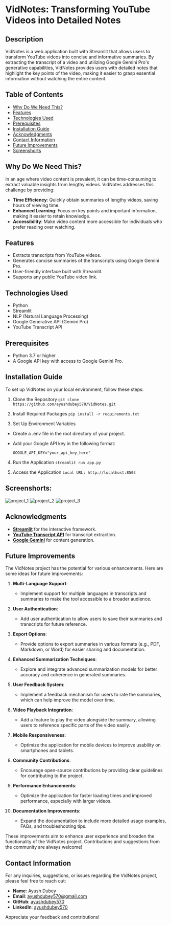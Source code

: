 # VidNotes: Transforming YouTube Videos into Detailed Notes

## Description
VidNotes is a web application built with Streamlit that allows users to transform YouTube videos into concise and informative summaries. By extracting the transcript of a video and utilizing Google Gemini Pro's generative capabilities, VidNotes provides users with detailed notes that highlight the key points of the video, making it easier to grasp essential information without watching the entire content.

## Table of Contents
- [Why Do We Need This?](#why-do-we-need-this)
- [Features](#features)
- [Technologies Used](#technologies-used)
- [Prerequisites](#prerequisites)
- [Installation Guide](#installation-guide)
- [Acknowledgments](#acknowledgments)
- [Contact Information](#contact-information)
- [Future Improvements](#future-improvements)
- [Screenshorts](#Screenshorts)

## Why Do We Need This?
In an age where video content is prevalent, it can be time-consuming to extract valuable insights from lengthy videos. VidNotes addresses this challenge by providing:
- **Time Efficiency**: Quickly obtain summaries of lengthy videos, saving hours of viewing time.
- **Enhanced Learning**: Focus on key points and important information, making it easier to retain knowledge.
- **Accessibility**: Make video content more accessible for individuals who prefer reading over watching.

## Features
- Extracts transcripts from YouTube videos.
- Generates concise summaries of the transcripts using Google Gemini Pro.
- User-friendly interface built with Streamlit.
- Supports any public YouTube video link.

## Technologies Used
- Python
- Streamlit
- NLP (Natural Language Processing)
- Google Generative API (Gemini Pro)
- YouTube Transcript API

## Prerequisites
- Python 3.7 or higher
- A Google API key with access to Google Gemini Pro.

## Installation Guide
To set up VidNotes on your local environment, follow these steps:

1. Clone the Repository
  ```git clone https://github.com/ayushdubey570/VidNotes.git```

2. Install Required Packages
  ```pip install -r requirements.txt```

3. Set Up Environment Variables
- Create a .env file in the root directory of your project.
- Add your Google API key in the following format:

  ```GOOGLE_API_KEY="your_api_key_here"```

4. Run the Application
  ```streamlit run app.py```

5. Access the Application
    ```Local URL: http://localhost:8503```


## Screenshorts:

![project_1](https://github.com/user-attachments/assets/528cd5b4-195a-41f0-b7ee-e14bf0d191c0)
![project_2](https://github.com/user-attachments/assets/7b774a36-d57f-4fe7-87f1-d188884d785f)
![project_3](https://github.com/user-attachments/assets/7da546da-e492-4ae7-b86f-94923165fd68)

## Acknowledgments

- **[Streamlit](https://streamlit.io/)** for the interactive framework.
- **[YouTube Transcript API](https://github.com/jdepoix/youtube-transcript-api)** for transcript extraction.
- **[Google Gemini](https://cloud.google.com/generative-ai)** for content generation.


## Future Improvements

The VidNotes project has the potential for various enhancements. Here are some ideas for future improvements:

1. **Multi-Language Support**:
   - Implement support for multiple languages in transcripts and summaries to make the tool accessible to a broader audience.

2. **User  Authentication**:
   - Add user authentication to allow users to save their summaries and transcripts for future reference.

3. **Export Options**:
   - Provide options to export summaries in various formats (e.g., PDF, Markdown, or Word) for easier sharing and documentation.

4. **Enhanced Summarization Techniques**:
   - Explore and integrate advanced summarization models for better accuracy and coherence in generated summaries.

5. **User  Feedback System**:
   - Implement a feedback mechanism for users to rate the summaries, which can help improve the model over time.

6. **Video Playback Integration**:
   - Add a feature to play the video alongside the summary, allowing users to reference specific parts of the video easily.

7. **Mobile Responsiveness**:
   - Optimize the application for mobile devices to improve usability on smartphones and tablets.

8. **Community Contributions**:
   - Encourage open-source contributions by providing clear guidelines for contributing to the project.

9. **Performance Enhancements**:
   - Optimize the application for faster loading times and improved performance, especially with larger videos.

10. **Documentation Improvements**:
    - Expand the documentation to include more detailed usage examples, FAQs, and troubleshooting tips.

These improvements aim to enhance user experience and broaden the functionality of the VidNotes project. Contributions and suggestions from the community are always welcome!


## Contact Information

For any inquiries, suggestions, or issues regarding the VidNotes project, please feel free to reach out:

- **Name**: Ayush Dubey
- **Email**: [ayushdubey570@gmail.com](mailto:ayushdubey570l@example.com)
- **GitHub**: [ayushdubey570 ](https://github.com/ayushdubey570)
- **LinkedIn**: [ayushdubey570](https://www.linkedin.com/in/ayushdubey570)

Appreciate your feedback and contributions!
